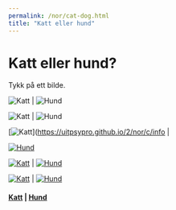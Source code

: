 ```yaml
---
permalink: /nor/cat-dog.html
title: "Katt eller hund"
---
```


#  Katt eller hund?

Tykk på ett bilde.

![Katt](/pic/cat.jpg)  | ![Hund](/pic/dog.jpeg)
<br/>

![Katt](https://raw.githubusercontent.com/uitpsypro/2/main/pic/cat.jpg) | ![Hund](https://raw.githubusercontent.com/uitpsypro/2/main/pic/dog.jpeg)
<br/>

[![Katt](https://raw.githubusercontent.com/uitpsypro/2/main/pic/cat.jpg)](https://uitpsypro.github.io/2/nor/c/info | 

[![Hund](https://raw.githubusercontent.com/uitpsypro/2/main/pic/dog.jpeg)](https://uitpsypro.github.io/2/nor/d/info)
<br/>

[![Katt](/pic/cat.jpg)](https://uitpsypro.github.io/2/nor/c/info)  | [![Hund](/pic/dog.jpeg)](https://uitpsypro.github.io/2/nor/d/info) 
<br/>

[![Katt](https://github.com/uitpsypro/2/blob/main/pic/cat.jpg)](https://uitpsypro.github.io/2/nor/c/info)  | [![Hund](https://github.com/uitpsypro/2/blob/main/pic/dog.jpeg)](https://uitpsypro.github.io/2/nor/d/info) 
<br/>

#### [Katt](https://uitpsypro.github.io/2/nor/c/info) | [Hund](https://uitpsypro.github.io/2/nor/d/info)



